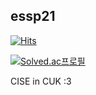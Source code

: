 ## essp21 
[![Hits](https://hits.seeyoufarm.com/api/count/incr/badge.svg?url=https%3A%2F%2Fgithub.com%2Fessp21&count_bg=%23FF9999&title_bg=%23949191&icon=&icon_color=%23E7E7E7&title=VISIT&edge_flat=false)](https://hits.seeyoufarm.com) 

[![Solved.ac프로필](http://mazassumnida.wtf/api/generate_badge?boj=sya0521)](https://solved.ac/{handle})


CISE in CUK :3
